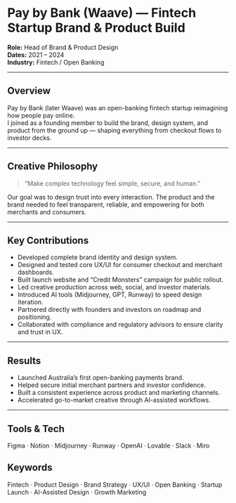 <!-- meta: project="Pay by Bank" role="Head of Brand & Product Design" years="2021–2024" focus="Fintech, Open Banking, Brand, UX/UI" -->

# Pay by Bank (Waave) — Fintech Startup Brand & Product Build

**Role:** Head of Brand & Product Design  
**Dates:** 2021 – 2024  
**Industry:** Fintech / Open Banking  

---

## Overview
Pay by Bank (later Waave) was an open-banking fintech startup reimagining how people pay online.  
I joined as a founding member to build the brand, design system, and product from the ground up — shaping everything from checkout flows to investor decks.

---

## Creative Philosophy
> “Make complex technology feel simple, secure, and human.”

Our goal was to design trust into every interaction. The product and the brand needed to feel transparent, reliable, and empowering for both merchants and consumers.

---

## Key Contributions
- Developed complete brand identity and design system.  
- Designed and tested core UX/UI for consumer checkout and merchant dashboards.  
- Built launch website and “Credit Monsters” campaign for public rollout.  
- Led creative production across web, social, and investor materials.  
- Introduced AI tools (Midjourney, GPT, Runway) to speed design iteration.  
- Partnered directly with founders and investors on roadmap and positioning.  
- Collaborated with compliance and regulatory advisors to ensure clarity and trust in UX.

---

## Results
- Launched Australia’s first open-banking payments brand.  
- Helped secure initial merchant partners and investor confidence.  
- Built a consistent experience across product and marketing channels.  
- Accelerated go-to-market creative through AI-assisted workflows.

---

## Tools & Tech
Figma · Notion · Midjourney · Runway · OpenAI · Lovable · Slack · Miro

## Keywords
Fintech · Product Design · Brand Strategy · UX/UI · Open Banking · Startup Launch · AI-Assisted Design · Growth Marketing
